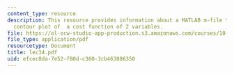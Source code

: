 ```yaml
---
content_type: resource
description: This resource provides information about a MATLAB m-file that makes a
  contour plot of  a cost function of 2 variables.
file: https://ol-ocw-studio-app-production.s3.amazonaws.com/courses/10-34-numerical-methods-applied-to-chemical-engineering-fall-2005/efcec8da7e52f80dc3603cb463886350_lec34.pdf
file_type: application/pdf
resourcetype: Document
title: lec34.pdf
uid: efcec8da-7e52-f80d-c360-3cb463886350
---
```

